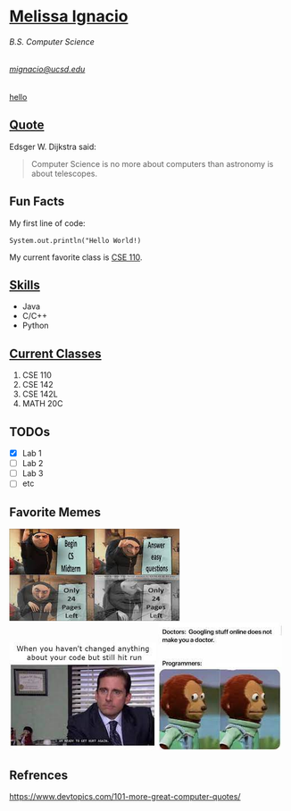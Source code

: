 # **[Melissa Ignacio](Melissa_Ignacio.png)**
###### *B.S. Computer Science*
###### mignacio@ucsd.edu

[hello](Screedownload-1.jpg)

## [Quote](https://melissaignacio.github.io/MelissaIgnacio/#refrences)
Edsger W. Dijkstra said:
> Computer Science is no more about computers than astronomy is about telescopes.

## Fun Facts
My first line of code:
```
System.out.println("Hello World!)
```

My current favorite class is [CSE 110](https://canvas.ucsd.edu/courses/30736). 

## [Skills](https://en.wikipedia.org/wiki/Programming_language)
* Java
* C/C++
* Python

## [Current Classes](https://canvas.ucsd.edu/)
1. CSE 110
2. CSE 142
3. CSE 142L
4. MATH 20C

## TODOs
- [x] Lab 1
- [ ] Lab 2
- [ ] Lab 3
- [ ] etc

## Favorite Memes
![Meme #1](download.jpg)
![Meme #2](download-1.jpg)
![Meme #3](download-2.jpg)

## Refrences
https://www.devtopics.com/101-more-great-computer-quotes/

